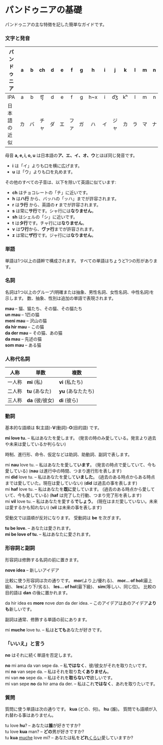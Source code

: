 # パンドゥニアの基礎

パンドゥニアの主な特徴を記した簡単なガイドです。

### 文字と発音

| パンドゥニア     | a | b | ch | d | e | f | g | h   | i | j  | k  | l | m | n | o | p   | r   | s | sh | t   | u | v   | y | z    |
|--------------|:-:|:-:|:--:|:-:|:-:|:-:|:-:|:---:|:-:|:--:|:--:|:-:|:-:|:-:|:-:|:---:|:---:|:-:|:--:|:---:|:-:|:---:|:-:|:----:|
| IPA          | a | b | t͡ʃ | d | e | f | g | h~x | i | d͡ʒ | kʰ | l | m | n | o | pʰ  | r~ɹ | s | ʃ  | tʰ  | u | w~v | j | z~d͡z |
| 日本語の近似  | カ | バ | チャ | ダ | エ | ファ | ガ | ハ | イ | ジャ | カ | ラ | マ | ナ | オ | パ | ラ | サ | シャ | タ | ウ | ワ | ヤ | ザ |

母音 **a, e, i, o, u** は日本語の**ア、エ、イ、オ、ウ**とほぼ同じ発音です。

- **i** は「イ」よりも口を横に広げます。
- **u** は「ウ」よりも口を丸めます。

その他のすべての子音は、以下を除いて英語に似ています:

- **ch** はチョコレートの「チ」に近いです。
- **h** は**ハ行** から、バッハの「ッハ」までが許容されます。
- **r** は**ラ行** から、英語の **r** までが許容されます。
- **s** は常に**サ行**です。シャ行には**なりません**。
- **sh** はシェルの「シ」に近いです。
- **t** は**タ行**です。チャ行には**なりません**。
- **v** は**ワ行**から、**ヴァ行**までが許容されます。
- **z** は常に**ザ行**です。ジャ行には**なりません**。

### 単語

単語は1つ以上の語幹で構成されます。
すべての単語はちょうど1つの形があります。

### 名詞

名詞は1つ以上のグループ(明確または抽象、男性名詞、女性名詞、中性名詞)を示します。
数、抽象、性別は追加の単語で表現されます。

**mau**
– 猫、猫たち、その猫、その猫たち  
**un mau**
– 1匹の猫  
**meni mau**
– 沢山の猫  
**da hir mau**
– この猫  
**da der mau**
– その猫、あの猫  
**da mau**
– 先述の猫  
**som mau**
– ある猫

### 人称代名詞

| 人称   | 単数             | 複数                |
|--------|-----------------|---------------------|
| 一人称 | **mi** (私)      | **vi** (私たち)   |
| 二人称 | **tu** (あなた)   | **yu** (あなたたち) |
| 三人称 | **da** (彼/彼女) | **di** (彼ら)     |

### 動詞

基本的な語順は **S**(主語)-**V**(動詞)-**O**(目的語) です。

**mi love tu.**
– 私はあなたを愛します。 (発言の時のみ愛している。発言より過去や未来は愛しているか判らない)

時制、進行形、命令、仮定などは助詞、助動詞、副詞で表します。

mi **nau** love tu.
– 私はあなたを愛して**います**。 (発言の時点で愛していて、今も愛している)
(**nau** は進行中の時間、つまり進行形を表します)  
mi **did** love tu.
– 私はあなたを愛して**いました**。 (過去のある時点からある時点までは愛していた。現在は愛していない)
(**did** は過去の事を表します)  
mi **haf** love tu.
– 私はあなたを**既に**愛しています。 (過去のある時点から愛していて、今も愛している)
(**haf** は完了した行動、つまり完了形を表します)  
mi **vil** love tu.
– 私はあなたを愛する**でしょう**。 (現在はまだ愛していない。未来は愛するかも知れない)
(**vil** は未来の事を表します)

受動文では語順が反対になります。
受動詞は
**be**
を次ぎます。

**tu be love.**
– あなたは愛されます。  
**mi be love of tu.**
– 私はあなたに愛されます。


### 形容詞と副詞

形容詞は修飾する名詞の前に置きます。

**nove idea**
– 新しいアイデア  

比較に使う形容詞は次の通りです。
**mor**(より上/優れる)、
**mor... of hol**(最上級)、
**les**(より下/劣る)、
**les... of hol**(最下級)、
**sim**(等しい、同じ位)。
比較の目的語は
**dan**
の後に置かれます。

da hir idea es **more** nove _dan_ da der idea.
– このアイデアはあのアイデア**よりも**新しいです。

副詞は通常、修飾する単語の前にあります。

mi **muche** love tu.
– 私は**とても**あなたが好きです。


### 「いいえ」と言う

**no** はそれに続く単語を否定します。

**no** mi ama da van sepe da.
– 私**ではなく**、彼/彼女がそれを取りたいです。  
mi **no** van sepe da.
– 私はそれを取り**たくありません**。  
mi van **no** sepe da.
– 私はそれを**取らないで**欲しいです。  
mi van sepe **no** da hir ama da der.
– 私はこれ**ではなく**、あれを取りたいです。


### 質問

質問に使う単語は次の通りです。
**kua**
(どの、何)。
**hu**
(誰)。
質問でも語順が入れ替わる事はありません。

tu love **hu**?
– あなたは**誰**が好きですか?  
tu love **kua** man?
– **どの**男が好きですか?  
tu **kua** <u>muche</u> love mi?
– あなたは私を**どれ**<u>くらい</u>愛していますか?

